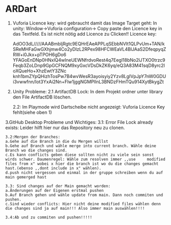 # ARDart

1. Vuforia Licence key:
	wird gebraucht damit das Image Target geht: In unity: Window->Vuforia configuration-> Copy paste den Licence key in das Textfeld.
	Es ist nicht nötig add Licence zu Clicken!!
	Licence key:

	AdOO3dL/////AAABmbIjRgtc9EQHrEAeAPPLqSEbbNVlt1QLPvUm+TAN/kSReMHFaGwGXhjmw4Co2yDIzL2RPex98HFCWEaVL4BlJAaS2DfeqpyqZRW+i0Jkx+pTPOH6gDo6	YFAGoEnDNp0HNxlQ4wIneUEWNfrdvoRest4q7Eegl18bNo2lJTXO0trzc9Feqb3ZoLDnp9GpGCFNQM9xyGxcVDsDkZK6yq/eQ3A83M41sqD8yrc2IoXQueHo+XhzEwtY3ZNc	knh1bmZYpQHizhTosPw7B4wvWesR3ayoisyiy2Yzv8LgIVpJpY7nW0GDUi3vwwfnn/Iot3YxAi2Nn+Flw1jggNGMPllnL3BNDzFHmTQu914XytBkygZt

2. Unity Probleme:
	2.1 ArtifactDB Lock:
	In dem Projekt ordner unter library den File ArtifactDB löschen.
	
	2.2: Im Playmode wird Dartscheibe nicht angezeigt:
	Vuforia Licence Key fehlt(siehe oben 1)

3.GitHub Desktop Probleme und Wichtiges:
	3.1: Error File Lock already exists:
	Leider hilft hier nur das Repository neu zu clonen.
	
	
	3.2:Mergen der Branches:
	a.Gehe auf die Branch in die du Mergen willst
	b.Gehe auf Branch und wähle merge into current branch. Wähle deine Branch wo die changes sind.
	c.Es kann conflicts geben diese sollten nicht zu viele sein sonst wirds schwer. Daumenregel: Wähle zum resolven immer ,,use 	modified files from x" wobei x hier die branch ist wo du die changes gemacht hast.(ebenso ,,dont include in x" wählen).
	d.push nicht vergessen und einmal in der gruppe schreiben wenn du auf main gemerged hast
	
	3.3: Sind changes auf der Main gemacht worden:
	a.Änderungen auf der Eigenen erstmal pushen
	b.Auf Branch gehen und wähle update from main. Dann noch commiten und pushen.
	c.Sind wieder conflicts: Hier nicht deine modified files wählen denn die changes sind ja auf main!!! Also immer main auswählen!!!!
	
	3.4:Ab und zu commiten und pushen!!!!!